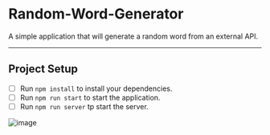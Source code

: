 # Random-Word-Generator
A simple application that will generate a random word from an external API.

-----
## Project Setup
- [ ] Run `npm install` to install your dependencies.
- [ ] Run `npm run start` to start the application.
- [ ] Run `npm run server` tp start the server.

![image](https://github.com/TylrPopcorn/Random-Word-Generator/assets/104395322/f34d0b39-ff74-4e57-bb59-c82d5b59434f)
